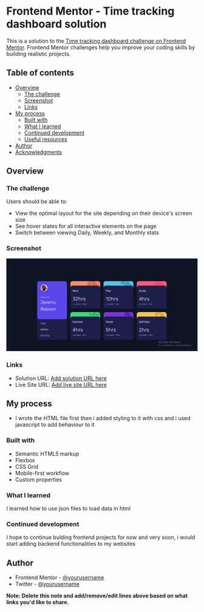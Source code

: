 # Frontend Mentor - Time tracking dashboard solution

This is a solution to the [Time tracking dashboard challenge on Frontend Mentor](https://www.frontendmentor.io/challenges/time-tracking-dashboard-UIQ7167Jw). Frontend Mentor challenges help you improve your coding skills by building realistic projects.

## Table of contents

- [Overview](#overview)
  - [The challenge](#the-challenge)
  - [Screenshot](#screenshot)
  - [Links](#links)
- [My process](#my-process)
  - [Built with](#built-with)
  - [What I learned](#what-i-learned)
  - [Continued development](#continued-development)
  - [Useful resources](#useful-resources)
- [Author](#author)
- [Acknowledgments](#acknowledgments)

## Overview

### The challenge

Users should be able to:

- View the optimal layout for the site depending on their device's screen size
- See hover states for all interactive elements on the page
- Switch between viewing Daily, Weekly, and Monthly stats

### Screenshot

![Desktop View](./desktop-image.png)

### Links

- Solution URL: [Add solution URL here](https://your-solution-url.com)
- Live Site URL: [Add live site URL here](https://your-live-site-url.com)

## My process

- I wrote the HTML file first then i added styling to it with css and i used javascript to add behaviour to it

### Built with

- Semantic HTML5 markup
- Flexbox
- CSS Grid
- Mobile-first workflow
- Custom properties

### What I learned

I learned how to use json files to load data in html

### Continued development

I hope to continue bulding frontend projects for now and
very soon, i would start adding backend functionalities to my websites

## Author

- Frontend Mentor - [@yourusername](https://www.frontendmentor.io/profile/master-shifu0)
- Twitter - [@yourusername](https://www.twitter.com/omobabaijebu)

**Note: Delete this note and add/remove/edit lines above based on what links you'd like to share.**
